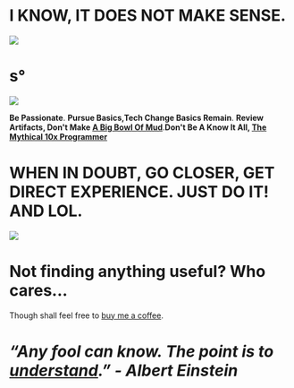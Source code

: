 
# I KNOW, IT DOES NOT MAKE SENSE.
![](https://user-images.githubusercontent.com/414141/95039611-f9ee6500-06f0-11eb-8d13-dd61e1affb3f.png)

# s°
![](https://pbs.twimg.com/media/EoUwhU-U4AAb5V8?format=png&name=large)

**Be Passionate**. **Pursue Basics,Tech Change Basics Remain**. **Review Artifacts, Don't Make [A Big Bowl Of Mud](https://en.wikipedia.org/wiki/Big_ball_of_mud)**.**Don't Be A Know It All, [The Mythical 10x Programmer](http://antirez.com/news/112)**


# WHEN IN DOUBT, GO CLOSER, GET DIRECT EXPERIENCE. JUST DO IT! AND LOL.
![](https://hbr.org/resources/images/article_assets/2017/05/may17-10-691036999.jpg)

# Not finding anything useful? Who cares...
Though shall feel free to [buy me a coffee](https://www.buymeacoffee.com/anit).


# _“Any fool can know. The point is to [understand](https://nabeelqu.co/understanding).” - Albert Einstein_





